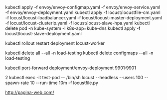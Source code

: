 kubectl apply -f envoy/envoy-configmap.yaml -f envoy/envoy-service.yaml  -f envoy/envoy-deployment.yaml
kubectl apply -f locust/locustfile-cm.yaml -f locust/locust-loadbalancer.yaml -f locust/locust-master-deployment.yaml -f locust/locust-clusterip.yaml -f locust/locust-slave-hpa.yaml
kubectl delete pod -n kube-system -l k8s-app=kube-dns
kubectl apply -f locust/locust-slave-deployment.yaml

kubectl rollout restart deployment locust-worker


kubectl delete all --all -n load-testing
kubectl delete configmaps --all -n load-testing

kubectl port-forward deployment/envoy-deployment 9901:9901

2
kubectl exec -it test-pod -- /bin/sh
locust --headless --users 100 --spawn-rate 10 --run-time 10m -f locustfile.py

http://pagina-web.com/